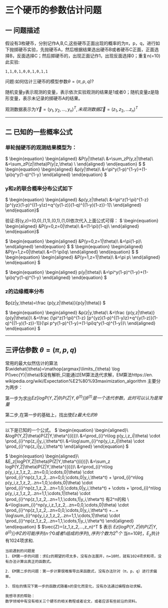 # 三个硬币的参数估计问题
## 一 问题描述
假设有3枚硬币，分别记作A,B,C,这些硬币正面出现的概率的为π，p，q，进行如下抛掷硬币实验，先抛硬币A，然后根据结果选出硬币B或者硬币C正面，正面选择B，反面选择C；然后掷硬币的，出现正面记作1，出现反面选择0；重复n(=10)此实验: 
```
1,1,0,1,0,0,1,0,1,1
```

问题:如何估计三硬币的模型参数$\theta=(\pi,p,q)$?





随机变量y表示观测的变量，表示依次实验观测的结果是1或者0；随机变量z是隐形变量，表示未记录的掷硬币A的结果。

观测数据表示为$\vec{Y}=(y_1,y_2,...,y_n)^T,未观测数据\vec{Z}=(z_1,z_2,...z_n)^T$

-----
## 二 已知的一些概率公式


### 单轮抛硬币的观测结果模型为：
$
\begin{equation}
\begin{aligned}
&P(y|\theta)\\
&=\sum_zP(y,z|\theta)\\
&=\sum_zP(z|\theta)P(y|z,\theta) \\
\end{aligned}
\end{equation}
$
$
\begin{equation}
\begin{aligned}
&p(y|\theta)\\
&=\pi^y(1-p)^{1-y}+(1-\pi)q^y(1-q)^{1-y}
\end{aligned}
\end{equation}
$





### y和z的联合概率分布公式如下



$
\begin{equation}
\begin{aligned}
&p(y,z|\theta)\\
&=\pi^z(1-\pi)^{1-z} [p^{yz}(1-p)^{(1-y)z}+q^{y(1-z)}(1-q)^{(1-y)(1-z)}-1]\\
\end{aligned}
\end{equation}$




验证:将(y,z)=(0,0),(1,1),(0,1),(1,0)依次代入上面公式可得：
$
\begin{equation}
\begin{aligned}
&P(y=0,z=0|\theta)\\
&=(1-\pi)(1-q)\\
\end{aligned}
\end{equation}$

$
\begin{equation}
\begin{aligned}
&P(y=0,z=1|\theta)\\
&=\pi(1-p)\\
\end{aligned}
\end{equation}
$
$
\begin{equation}
\begin{aligned}
&P(y=1,z=0|\theta)\\
&=(1-\pi)q\\
\end{aligned}
\end{equation}
$
$
\begin{equation}
\begin{aligned}
&P(y=1,z=1|\theta)\\
&=\pi p\\
\end{aligned}
\end{equation}
$

$
\begin{equation}
\begin{aligned}
p(y|\theta)\\
&=\pi^y(1-p)^{1-y}+(1-\pi)q^y(1-q)^{1-y}
\end{aligned}
\end{equation}
$

### z的边缘概率分布
$p(z|y,\theta)=\frac {p(y,z|\theta)}{p(y|\theta)} $

$
\begin{equation}
\begin{aligned}
&p(z|y,\theta)\\
&=\frac {p(y,z|\theta)}{p(y|\theta)}\\
&=\frac {\pi^z(1-\pi)^{1-z} [p^{yz}(1-p)^{(1-y)z}+q^{y(1-z)}(1-q)^{(1-y)(1-z)}-1]}{\pi p^y(1-p)^{1-y}+(1-\pi)q^y(1-q)^{1-y}}\\
\end{aligned}
\end{equation}
$

------
## 三评估参数 $\theta=(\pi , p ,q )$

常用的最大似然估计的算法
$\widehat{\theta}=\mathop{argmax}\limits_{\theta} \log P(\vec{Y}|\theta)$没有解析,只能通过EM算法迭代求解，EM算法https://en. wikipedia.org/wiki/Expectation%E2%80%93maximization_algorithm 主要分为两步：

第一步为求出$Ez[logP(Y,Z|\theta)P(Z|Y,\theta^{(t)})] \theta^{(t)} 是一个迭代参数，此时可以认为是常量$


第二步,在第一步的基础上，找出使$Ez最大化的\theta$

-----
以下是已知的一个公式。
$
\begin{equation}
\begin{aligned}\\
&logP(Y,Z|\theta)P(Z|Y,\theta^{(i)})\\
&=\prod_{i}^n\log p(y_i,z_i|\theta) \cdot \prod_{i}^np(z_i|y_i,\theta^t)\\
&=\log\sum_{i}^np(y_i,z_i|\theta) \cdot \prod_{i}^np(z_i|y_i,\theta^t)
\end{aligned}
\end{equation}
$


$
\begin{equation}
\begin{aligned}\\
&E_z[logP(Y,Z|\theta)P(Z|Y,\theta^{(i)})]\\
&=\sum_z logP(Y,Z|\theta)P(Z|Y,\theta^{(i)})\\
&=\prod_{i}^n\log p(y_i,z_1,z_2,..zn=0,0,\cdots,0|\theta) \cdot \prod_{i}^np(z_1,z_2,..zn=0,0,\cdots,0|y_i,\theta^t) + \prod_{i}^n\log p(y_i,z_1,z_2,..zn=1,0,\cdots,0|\theta) \cdot \prod_{i}^np(z_1,z_2,..zn=1,0,\cdots,0|y_i,\theta^t) + \cdots +  \prod_{i}^n\log p(y_i,z_1,z_2,..zn=1,1,\cdots,1|\theta) \cdot \prod_{i}^np(z_1,z_2,..zn=1,1,\cdots,1|y_i,\theta^t) 有2^n的和 \\
&=\log\sum_{i}^np(y_i,z_1,z_2,..zn=0,0,\cdots,0|\theta) \cdot \prod_{i}^np(z_1,z_2,..zn=0,0,\cdots,0|y_i,\theta^t) +...+ \log\sum_{i}^np(y_i,z_1,z_2,..zn=1,1,\cdots,1|\theta) \cdot \prod_{i}^np(z_1,z_2,..zn=1,1,\cdots,1|y_i,\theta^t)
\end{aligned}
\end{equation}
$
$\vec{Z}=(z_1,z_2,...,z_n)^T $ 表示 
$Ez[logP(Y,Z|\theta)P(Z|Y,\theta^{(i)})]中 Z的可能序列(n个0或者1组成的序列),序列个数为2^n个$ 当n=10时，$E_z$共计有1024项求和. 

```
当前遇到的问题是
1. EM第一步的问题：求Ez的期望的项太多，没有办法展开，n=10时，就有1024项求和项，没有办法计算出真正的函数式。

2. EM第二步的问题：第一步计算很难推导出来函数式，没有办法针对（π，p，q）进行求偏单。

3. 现在的情况下第一步的函数式随着n的变化而变化，没有办法通过编程自动求解。
```

```
我想寻求的帮助：
数学领域中有没有相关三个硬币的相关教程或者论文，或者应该有些前沿的资料。
```
